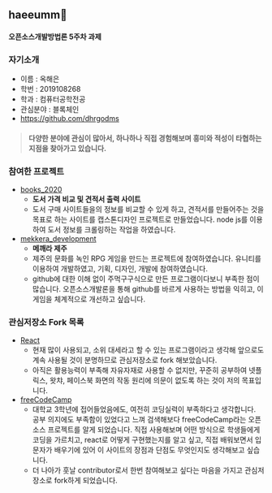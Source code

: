 ## haeeumm🌷
#### 오픈소스개발방법론 5주차 과제

### 자기소개
- 이름 : 옥해은
- 학번 : 2019108268
- 학과 : 컴퓨터공학전공
- 관심분야 : 블록체인
- https://github.com/dhrgodms

> #### 다양한 분야에 관심이 많아서, 하나하나 직접 경험해보며 흥미와 적성이 타협하는 지점을 찾아가고 있습니다.


### 참여한 프로젝트
  - [books_2020](https://github.com/dhrgodms/books_2020)
    - **도서 가격 비교 및 견적서 출력 사이트**
    - 도서 구매 사이트들을의 정보를 비교할 수 있게 하고, 견적서를 만들어주는 것을 목표로 하는 사이트를 캡스톤디자인 프로젝트로 만들었습니다. node js를 이용하여 도서 정보를 크롤링하는 작업을 하였습니다.
  - [mekkera_development](https://github.com/dhrgodms/mekkera_development)
    - **메깨라 제주**
    - 제주의 문화를 녹인 RPG 게임을 만드는 프로젝트에 참여하였습니다. 유니티를 이용하여 개발하였고, 기획, 디자인, 개발에 참여하였습니다.
    - github에 대한 이해 없이 주먹구구식으로 만든 프로그램이다보니 부족한 점이 많습니다. 오픈소스개발론을 통해 github를 바르게 사용하는 방법을 익히고, 이 게임을 체계적으로 개선하고 싶습니다.


### 관심저장소 Fork 목록
  - [React](https://github.com/dhrgodms/react)
    - 현재 많이 사용되고, 소위 대세라고 할 수 있는 프로그램이라고 생각해 앞으로도 계속 사용될 것이 분명하므로 관심저장소로 fork 해보았습니다.
    - 아직은 활용능력이 부족해 자유자재로 사용할 수 없지만, 꾸준히 공부하여 넷플릭스, 왓챠, 페이스북 화면의 작동 원리에 의문이 없도록 하는 것이 저의 목표입니다.
  - [freeCodeCamp](https://github.com/dhrgodms/freeCodeCamp)
    - 대학교 3학년에 접어들었음에도, 여전히 코딩실력이 부족하다고 생각합니다. 공부 의지에도 부족함이 있었다고 느껴 검색해보다 freeCodeCamp라는 오픈소스 프로젝트를 알게 되었습니다. 직접 사용해보며 어떤 방식으로 학생들에게 코딩을 가르치고, react로 어떻게 구현했는지를 알고 싶고, 직접 배워보면서 입문자가 배우기에 있어 이 사이트의 장점과 단점도 무엇인지도 생각해보고 싶습니다. 
    - 더 나아가 훗날 contributor로서 한번 참여해보고 싶다는 마음을 가지고 관심저장소로 fork하게 되었습니다.

